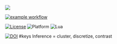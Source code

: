 <img src="https://img.shields.io/badge/purpose-ai%20,%20se-blueviolet">




[![example workflow](https://github.com/timm/keys/actions/workflows/unit-test.yml/badge.svg)](https://github.com/timm/keys/actions)


<a href="https://github.com/timm/keys/blob/master/LICENSE.md"><img
alt="License" src="https://img.shields.io/badge/license-unlicense-red"></a>
<img alt="Platform" src="https://img.shields.io/badge/platform-osx%20,%20linux-lightgrey">
<img alt="Lua" src="https://img.shields.io/badge/lua-v5.4-blue">

[![DOI](https://zenodo.org/badge/318809834.svg)](https://zenodo.org/badge/latestdoi/318809834)
#keys
Inference = cluster, discretize, contrast

